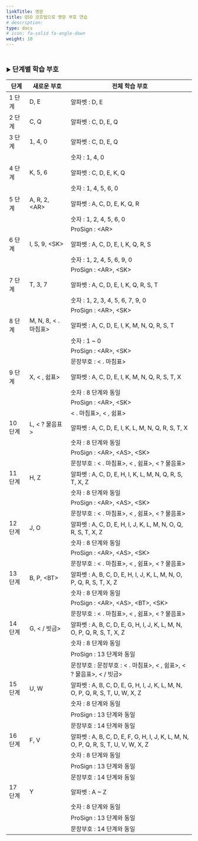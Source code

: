 ```yaml
---
linkTitle: 영문
title: QSO 코흐법으로 영문 부호 연습
# description: 
type: docs
# icon: fa-solid fa-angle-down
weight: 10
---
```

<br>


▶ <b><span style="font-size:130%">단계별 학습 부호</span></b><br>

| 단계	| 새로운 부호	| 전체 학습 부호 |
|--------|--------|--------|
| 1 단계 | D, E | 알파벳 : D, E |
| 2 단계 | C, Q |	알파벳 : C, D, E, Q |
| 3 단계 | 1, 4, 0 | 알파벳 : C, D, E, Q |
|   | | 숫자 : 1, 4, 0 |
| 4 단계 | K, 5, 6 | 알파벳 : C, D, E, K, Q |
|   | | 숫자 : 1, 4, 5, 6, 0 |
| 5 단계	| A, R, 2, &lt;AR&gt; | 알파벳 : A, C, D, E, K, Q, R |
|   | | 숫자 : 1, 2, 4, 5, 6, 0 |
|   | | ProSign : &lt;AR&gt; |
| 6 단계	| I, S, 9, &lt;SK&gt; | 알파벳 : A, C, D, E, I, K, Q, R, S |
|   | | 숫자 : 1, 2, 4, 5, 6, 9, 0 |
|   | | ProSign : &lt;AR&gt;, &lt;SK&gt; |
| 7 단계	| T, 3, 7 | 알파벳 : A, C, D, E, I, K, Q, R, S, T |
|   | | 숫자 : 1, 2, 3, 4, 5, 6, 7, 9, 0 |
|   | | ProSign : &lt;AR&gt;, &lt;SK&gt; |
| 8 단계	| M, N, 8, < . 마침표> | 알파벳 : A, C, D, E, I, K, M, N, Q, R, S, T |
|   | | 숫자 : 1 ~ 0 |
|   | | ProSign : &lt;AR&gt;, &lt;SK&gt; |
|   | | 문장부호 : < . 마침표> |
| 9 단계	| X, < , 쉼표> | 알파벳 : A, C, D, E, I, K, M, N, Q, R, S, T, X |
|   | | 숫자 : 8 단계와 동일 |
|   | | ProSign : &lt;AR&gt;, &lt;SK&gt; |
|   | | < . 마침표>, < , 쉼표> |
| 10 단계	| L, < ? 물음표> | 알파벳 : A, C, D, E, I, K, L, M, N, Q, R, S, T, X |
|   | | 숫자 : 8 단계와 동일 |
|   | | ProSign : &lt;AR&gt;, &lt;AS&gt;, &lt;SK&gt; |
|   | | 문장부호 : < . 마침표>, < , 쉼표>, < ? 물음표> |
| 11 단계	| H, Z | 알파벳 : A, C, D, E, H, I, K, L, M, N, Q, R, S, T, X, Z |
|   | | 숫자 : 8 단계와 동일 |
|   | | ProSign : &lt;AR&gt;, &lt;AS&gt;, &lt;SK&gt; |
|   | | 문장부호 : < . 마침표>, < , 쉼표>, < ? 물음표> |
| 12 단계	| J, O | 알파벳 : A, C, D, E, H, I, J, K, L, M, N, O, Q, R, S, T, X, Z |
|   | | 숫자 : 8 단계와 동일 |
|   | | ProSign : &lt;AR&gt;, &lt;AS&gt;, &lt;SK&gt; |
|   | | 문장부호 : < . 마침표>, < , 쉼표>, < ? 물음표> |
| 13 단계	| B, P, &lt;BT&gt; | 알파벳 : A, B, C, D, E, H, I, J, K, L, M, N, O, P, Q, R, S, T, X, Z |
|   | | 숫자 : 8 단계와 동일 |
|   | | ProSign : &lt;AR&gt;, &lt;AS&gt;, &lt;BT&gt;, &lt;SK&gt; |
|   | | 문장부호 : < . 마침표>, < , 쉼표>, < ? 물음표> |
| 14 단계	| G, < / 빗금> | 알파벳 : A, B, C, D, E, G, H, I, J, K, L, M, N, O, P, Q, R, S, T, X, Z |
|   | | 숫자 : 8 단계와 동일 |
|   | | ProSign : 13 단계와 동일 |
|   | | 문장부호 : 문장부호 : < . 마침표>, < , 쉼표>, < ? 물음표>, < / 빗금> |
| 15 단계	| U, W | 알파벳 : A, B, C, D, E, G, H, I, J, K, L, M, N, O, P, Q, R, S, T, U, W, X, Z |
|   | | 숫자 : 8 단계와 동일 |
|   | | ProSign : 13 단계와 동일 |
|   | | 문장부호 : 14 단계와 동일 |
| 16 단계	| F, V | 알파벳 : A, B, C, D, E, F, G, H, I, J, K, L, M, N, O, P, Q, R, S, T, U, V, W, X, Z |
|   | | 숫자 : 8 단계와 동일 |
|   | | ProSign : 13 단계와 동일 |
|   | | 문장부호 : 14 단계와 동일 |
| 17 단계	| Y | 알파벳 : A ~ Z |
|   | | 숫자 : 8 단계와 동일 |
|   | | ProSign : 13 단계와 동일 |
|   | | 문장부호 : 14 단계와 동일 |


